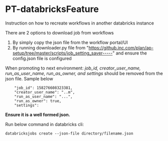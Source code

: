 # PT-databricksFeature

Instruction on how to recreate workflows in another databricks instance

There are 2 options to download job from workflows

1. By simply copy the json file from the workflow portal/UI
2. By running downloader.py file from 
"https://github.inc.com/plan/ap-setup/tree/master/scripts/job_setting_saver-----" and ensure the config.json file is configured

When promoting to next environment: *job_id, creator_user_name, run_as_user_name, run_as_owner, and settings* should be removed from the json file. Sample below
```
    "job_id": 158276608323381,
    "creator_user_name": "..m",
    "run_as_user_name": "...",
    "run_as_owner": true,
    "settings": 
```
**Ensure it is a well formed json.**

Run below command in databricks cli:

`databricksjobs create --json-file directory/filename.json` 
